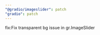 ```yaml
---
"@gradio/imageslider": patch
"gradio": patch
---
```


fix:Fix transparent bg issue in gr.ImageSlider
